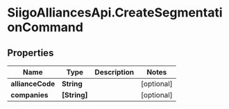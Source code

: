 # SiigoAlliancesApi.CreateSegmentationCommand

## Properties

Name | Type | Description | Notes
------------ | ------------- | ------------- | -------------
**allianceCode** | **String** |  | [optional] 
**companies** | **[String]** |  | [optional] 


